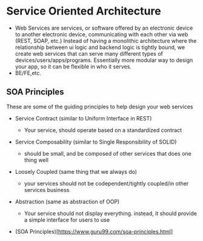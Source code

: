 # Service Oriented Architecture
- Web Services are services, or software offered by an electronic device to another electronic device, communicating with each other via web (REST, SOAP, etc.)
Instead of having a monolithic architecture where the relationship between ui logic and backend logic is tightly bound, we create web services that can serve many different types of devices/users/apps/programs.
Essentially more modular way to design your app, so it can be flexible in who it serves.
- BE/FE,etc. 

## SOA Principles
These are some of the guiding principles to help design your web services
- Service Contract (similar to Uniform Interface in REST)
    - Your service, should operate based on a standardized contract
- Service Composability (similar to Single Responsibility of SOLID)
    - should be small, and be composed of other services that does one thing well
- Loosely Coupled (same thing that we always do)
    - your services should not be codependent/tightly coupled/in other services business
- Abstraction (same as abstraction of OOP)
    - Your service should not display everything. instead, it should provide a simple interface for users to use

- (SOA Principles)[https://www.guru99.com/soa-principles.html]
